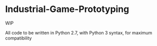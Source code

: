 Industrial-Game-Prototyping
===========================

WIP

All code to be written in Python 2.7, with Python 3 syntax, for maximum compatibility
